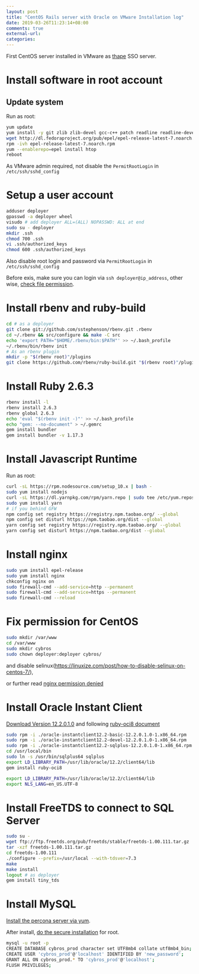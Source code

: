 ```yaml
---
layout: post
title: "CentOS Rails server with Oracle on VMware Installation log"
date: 2019-03-26T11:23:14+08:00
comments: true
external-url:
categories:
---
```



First CentOS server installed in VMware as [thape](https://github.com/thape-cn/oauth2id) SSO server.

# Install software in root account

## Update system

Run as root:

```bash
yum update
yum install -y git zlib zlib-devel gcc-c++ patch readline readline-devel libyaml-devel libffi-devel openssl-devel make bzip2 autoconf automake libtool bison curl sqlite-devel
wget http://dl.fedoraproject.org/pub/epel/epel-release-latest-7.noarch.rpm
rpm -ivh epel-release-latest-7.noarch.rpm
yum --enablerepo=epel install htop
reboot
```

As VMware admin required, not disable the `PermitRootLogin` in `/etc/ssh/sshd_config`

# Setup a user account

```bash
adduser deployer
gpasswd -a deployer wheel
visudo # add deployer ALL=(ALL) NOPASSWD: ALL at end
sudo su - deployer
mkdir .ssh
chmod 700 .ssh
vi .ssh/authorized_keys
chmod 600 .ssh/authorized_keys
```

Also disable root login and password via `PermitRootLogin` in `/etc/ssh/sshd_config`

Before exis, make sure you can login via `ssh deployer@ip_address`, other wise, [check file permission](https://unix.stackexchange.com/a/36687/303385).

# Install rbenv and ruby-build

```bash
cd # as a deployer
git clone git://github.com/sstephenson/rbenv.git .rbenv
cd ~/.rbenv && src/configure && make -C src
echo 'export PATH="$HOME/.rbenv/bin:$PATH"' >> ~/.bash_profile
~/.rbenv/bin/rbenv init
# As an rbenv plugin
mkdir -p "$(rbenv root)"/plugins
git clone https://github.com/rbenv/ruby-build.git "$(rbenv root)"/plugins/ruby-build
```

# Install Ruby 2.6.3

```bash
rbenv install -l
rbenv install 2.6.3
rbenv global 2.6.3
echo 'eval "$(rbenv init -)"' >> ~/.bash_profile
echo "gem: --no-document" > ~/.gemrc
gem install bundler
gem install bundler -v 1.17.3
```

# Install Javascript Runtime

Run as root:

```bash
curl -sL https://rpm.nodesource.com/setup_10.x | bash -
sudo yum install nodejs
curl -sL https://dl.yarnpkg.com/rpm/yarn.repo | sudo tee /etc/yum.repos.d/yarn.repo
sudo yum install yarn
# if you behind GFW
npm config set registry https://registry.npm.taobao.org/ --global
npm config set disturl https://npm.taobao.org/dist --global
yarn config set registry https://registry.npm.taobao.org/ --global
yarn config set disturl https://npm.taobao.org/dist --global
```

# Install nginx

```bash
sudo yum install epel-release
sudo yum install nginx
chkconfig nginx on
sudo firewall-cmd --add-service=http --permanent
sudo firewall-cmd --add-service=https --permanent
sudo firewall-cmd --reload
```

# Fix permission for CentOS

```bash
sudo mkdir /var/www
cd /var/www
sudo mkdir cybros
sudo chown deployer:deployer cybros/
```

and disable selinux(https://linuxize.com/post/how-to-disable-selinux-on-centos-7/),

or further read [nginx permission denied](https://stackoverflow.com/questions/23948527/13-permission-denied-while-connecting-to-upstreamnginx)

# Install Oracle Instant Client

[Download Version 12.2.0.1.0](https://www.oracle.com/technetwork/topics/linuxx86-64soft-092277.html) and following [ruby-oci8 document](https://github.com/kubo/ruby-oci8/blob/master/docs/install-instant-client.md#install-oracle-instant-client-packages)

```bash
sudo rpm -i ./oracle-instantclient12.2-basic-12.2.0.1.0-1.x86_64.rpm
sudo rpm -i ./oracle-instantclient12.2-devel-12.2.0.1.0-1.x86_64.rpm
sudo rpm -i ./oracle-instantclient12.2-sqlplus-12.2.0.1.0-1.x86_64.rpm
cd /usr/local/bin
sudo ln -s /usr/bin/sqlplus64 sqlplus
export LD_LIBRARY_PATH=/usr/lib/oracle/12.2/client64/lib
gem install ruby-oci8
```

```bash Append to ~/.bashrc
export LD_LIBRARY_PATH=/usr/lib/oracle/12.2/client64/lib
export NLS_LANG=en_US.UTF-8
```

# Install FreeTDS to connect to SQL Server

```bash
sudo su -
wget ftp://ftp.freetds.org/pub/freetds/stable/freetds-1.00.111.tar.gz
tar -xzf freetds-1.00.111.tar.gz
cd freetds-1.00.111
./configure --prefix=/usr/local --with-tdsver=7.3
make
make install
logout # as deployer
gem install tiny_tds
```

# Install MySQL

[Install the percona server via yum](https://www.percona.com/doc/percona-server/5.7/installation/yum_repo.html).

After install, [do the secure installation](https://stackoverflow.com/questions/36028166/can-not-connect-to-mysql-server-percona) for root.

```bash
mysql -u root -p
CREATE DATABASE cybros_prod character set UTF8mb4 collate utf8mb4_bin;
CREATE USER 'cybros_prod'@'localhost' IDENTIFIED BY 'new_password';
GRANT ALL ON cybros_prod.* TO 'cybros_prod'@'localhost';
FLUSH PRIVILEGES;
```
